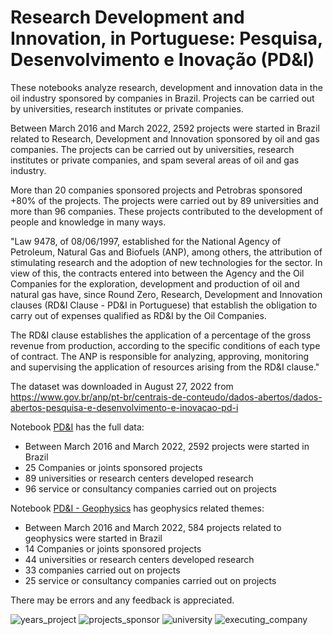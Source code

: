 # Research Development and Innovation, in Portuguese: Pesquisa, Desenvolvimento e Inovação (PD&I)

These notebooks analyze research, development and innovation data in the oil industry sponsored by companies in Brazil. Projects can be carried out by universities, research institutes or private companies.

Between March 2016 and March 2022, 2592 projects were started in Brazil related to Research, Development and Innovation sponsored by oil and gas companies. The projects can be carried out by universities, research institutes or private companies, and spam several areas of oil and gas industry. 

More than 20 companies sponsored projects and Petrobras sponsored +80% of the projects. The projects were carried out by 89 universities and more than 96 companies. These projects contributed to the development of people and knowledge in many ways.

"Law 9478, of 08/06/1997, established for the National Agency of Petroleum, Natural Gas and Biofuels (ANP), among others, the attribution of stimulating research and the adoption of new technologies for the sector. In view of this, the contracts entered into between the Agency and the Oil Companies for the exploration, development and production of oil and natural gas have, since Round Zero, Research, Development and Innovation clauses (RD&I Clause - PD&I in Portuguese) that establish the obligation to carry out of expenses qualified as RD&I by the Oil Companies.

The RD&I clause establishes the application of a percentage of the gross revenue from production, according to the specific conditions of each type of contract. The ANP is responsible for analyzing, approving, monitoring and supervising the application of resources arising from the RD&I clause."

The dataset was downloaded in August 27, 2022 from https://www.gov.br/anp/pt-br/centrais-de-conteudo/dados-abertos/dados-abertos-pesquisa-e-desenvolvimento-e-inovacao-pd-i

Notebook [PD&I](https://github.com/ffigura/Research-Development-and-Innovation/blob/main/PD%26I%20Brazil.ipynb) has the full data:
 - Between March 2016 and March 2022, 2592 projects were started in Brazil
 - 25 Companies or joints sponsored projects
 - 89 universities or research centers developed research
 - 96 service or consultancy companies carried out on projects

Notebook [PD&I - Geophysics](https://github.com/ffigura/Research-Development-and-Innovation/blob/main/PD%26I%20Brazil-Geophysics.ipynb) has geophysics related themes:
 - Between March 2016 and March 2022, 584 projects related to geophysics were started in Brazil
 - 14 Companies or joints sponsored projects
 - 44 universities or research centers developed research
 - 33 companies carried out on projects
 - 25 service or consultancy companies carried out on projects

There may be errors and any feedback is appreciated.

![years_project](https://user-images.githubusercontent.com/19572621/191375621-390730c5-8db9-4e58-8446-3aa85ba3124e.png)
![projects_sponsor](https://user-images.githubusercontent.com/19572621/191375618-1443465d-4789-4116-a2e9-7bc56a5d0000.png)
![university](https://user-images.githubusercontent.com/19572621/191500190-2098befb-964a-49fe-864d-f5649eb6a2e6.png)
![executing_company](https://user-images.githubusercontent.com/19572621/191500195-54594413-b571-43f0-9d1b-c6324ac09a50.png)


